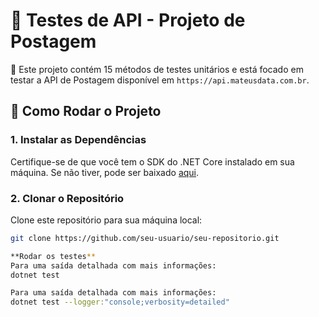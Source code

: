# 📝 Testes de API - Projeto de Postagem

💬 Este projeto contém 15 métodos de testes unitários e está focado em testar a API de Postagem disponível em `https://api.mateusdata.com.br`.

## 🚀 Como Rodar o Projeto

### 1. **Instalar as Dependências**
Certifique-se de que você tem o SDK do .NET Core instalado em sua máquina. Se não tiver, pode ser baixado [aqui](https://dotnet.microsoft.com/download).

### 2. **Clonar o Repositório**
Clone este repositório para sua máquina local:
```bash
git clone https://github.com/seu-usuario/seu-repositorio.git

**Rodar os testes**
Para uma saída detalhada com mais informações: 
dotnet test

Para uma saída detalhada com mais informações: 
dotnet test --logger:"console;verbosity=detailed"


